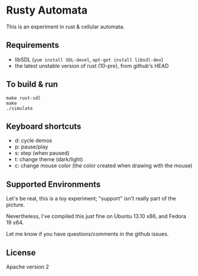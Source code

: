 # Rusty Automata

This is an experiment in rust & cellular automata.

## Requirements
- libSDL (`yum install SDL-devel`, `apt-get install libsdl-dev`)
- the latest unstable version of rust (10-pre), from github's HEAD

## To build & run
```
make rust-sdl
make
./simulate
```

## Keyboard shortcuts
- d: cycle demos
- p: pause/play
- s: step (when paused)
- t: change theme (dark/light)
- c: change mouse color (the color created when drawing with the mouse)

## Supported Environments
Let's be real, this is a toy experiment; "support" isn't really part of the picture.

Nevertheless, I've compiled this just fine on Ubuntu 13.10 x86, and Fedora 19 x64.

Let me know if you have questions/comments in the github issues.

## License
Apache version 2
